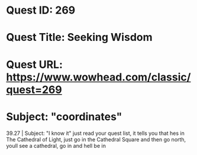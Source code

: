 # Quest ID: 269
# Quest Title: Seeking Wisdom
# Quest URL: https://www.wowhead.com/classic/quest=269
# Subject: "coordinates"
39.27 | Subject: "I know it"
just read your quest list, it tells you that hes in The Cathedral of Light, just go in the Cathedral Square and then go north, youll see a cathedral, go in and hell be in